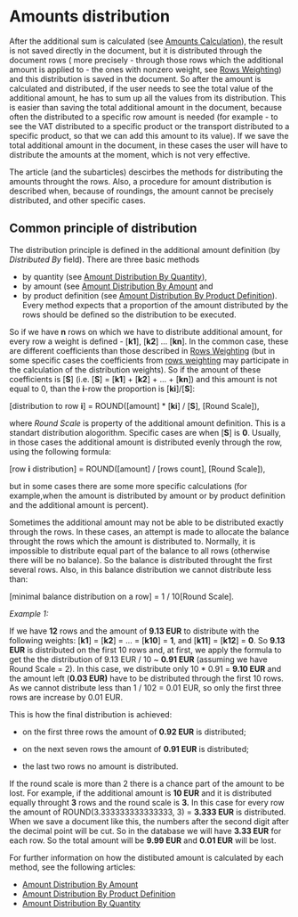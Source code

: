 # Amounts distribution

After the additional sum is calculated (see [Amounts Calculation](https://docs.erp.net/tech/advanced/document-amounts/amounts-calculation/index.html)), the result is not saved directly in the document, but it is distributed through the document rows ( more precisely - through those rows which  the additional amount is applied to - the ones with nonzero weight, see [Rows Weighting](https://docs.erp.net/tech/advanced/document-amounts/rows-weighting.html)) and this distribution is saved in the document. So after the amount is  calculated and distributed, if the user needs to see the total value of  the additional amount, he has to  sum up all the values from its  distribution. This is easier than saving the total additional amount in  the document, because often the distributed to a specific row amount is  needed (for example - to see the VAT distributed to a specific product  or the transport distributed to a specific product, so that we can add  this amount to its value). If we save the total additional amount in the document, in these cases the user will have to distribute the amounts  at the moment, which is not very effective. 

The article (and the  subarticles) descirbes the methods for distributing the amounts throught the rows. Also, a procedure for amount distribution is described  when, because of roundings, the amount cannot be precisely distributed,  and other specific cases.

## Common principle of distribution

The distribution principle is defined in the additional amount definition  (by *Distributed By* field). There are three basic methods
- by quantity (see [Amount Distribution By Quantity](https://docs.erp.net/tech/advanced/document-amounts/amounts-distribution/by-quantity.html)),
-  by amount (see [Amount Distribution By Amount](https://docs.erp.net/tech/advanced/document-amounts/amounts-distribution/by-amount.html) and 
- by product definition (see [Amount Distribution By Product Definition](https://docs.erp.net/tech/advanced/document-amounts/amounts-distribution/by-product-definition.html)). Every method expects that a proportion of the amount distributed by the rows  should be defined so the distribution to be executed.

So if we have **n** rows on which we have to distribute additional amount, for every row a weight is defined - [**k1**], [**k2**] ... [**kn**]. In the common case, these are different coefficients than those described in [Rows Weighting](https://docs.erp.net/tech/advanced/document-amounts/rows-weighting.html) (but in some specific cases the coefficients from [rows weighting](https://docs.erp.net/tech/advanced/document-amounts/rows-weighting.html) may participate in the calculation of the distribution weights). So if the amount of these coefficients is [**S**] (i.e. [**S**] = [**k1**] + [**k2**] + ... + [**kn**]) and this amount is not equal to 0, than the **i**-row the proportion is [**ki**]/[**S**]:

[distribution to row **i**] = ROUND([amount] * [**ki**] / [**S**], [Round Scale]),

where *Round Scale* is property of the additional amount definition. This is a standart distribution alogorithm. Specific cases are when [**S**] is **0**. Usually, in those cases the additional amount is distributed evenly through the row, using the following formula:

[row **i** distribution] = ROUND([amount] / [rows count], [Round Scale]),

but in some cases there are some more specific calculations (for  example,when the amount is distributed by amount or by product  definition and the additional amount is percent).

Sometimes the  additional amount may not be able to be distributed exactly through the  rows. In these cases, an attempt is made to allocate the balance  throught the rows which the amount is distributed to. Normally, it is  impossible to distribute equal part of the balance to all rows  (otherwise there will be no balance). So the balance is distributed  throught the first several rows. Also, in this balance distribution we  cannot distribute less than:

[minimal balance distribution on a row] = 1 / 10[Round Scale].

*Example 1:*

If we have **12** rows and the amount of **9.13 EUR** to distribute with the following weights: [**k1**] = [**k2**] = ... = [**k10**] = **1**, and [**k11**] = [**k12**] = **0**. So **9.13 EUR** is distributed on the first 10 rows and, at first, we apply the formula to get the the distribution of 9.13 EUR / 10 ~ **0.91 EUR** (assuming we have Round Scale = 2). In this case, we distribute only 10 * 0.91 = **9.10 EUR** and the amount left (**0.03 EUR)** have to be distributed through the first 10 rows. As we cannot distribute less than 1 / 102 = 0.01 EUR, so only the first three rows are increase by 0.01 EUR.

This is how the final distribution is achieved: 

- on the first three rows the amount of **0.92 EUR** is distributed;

- on the next seven rows the amount of **0.91 EUR** is distributed;

- the last two rows no amount is distributed. 
 

If the round scale is more than 2 there is a chance part of the amount to be lost. For example, if the additional amount is **10 EUR** and it is distributed equally throught **3** rows and the round scale is **3.** In this case for every row the amount of ROUND(3.333333333333333, 3) = **3.333 EUR** is distributed. When we save a document like this, the numbers after  the second digit after the decimal point will be cut. So in the database we will have **3.33 EUR** for each row. So the total amount will be **9.99 EUR** and **0.01 EUR** will be lost.

For further information on how the distibuted amount is calculated by each method, see the following articles:

 

- [Amount Distribution By Amount](https://docs.erp.net/tech/advanced/document-amounts/amounts-distribution/by-amount.html)
- [Amount Distribution By Product Definition](https://docs.erp.net/tech/advanced/document-amounts/amounts-distribution/by-product-definition.html)
- [Amount Distribution By Quantity](https://docs.erp.net/tech/advanced/document-amounts/amounts-distribution/by-quantity.html)
